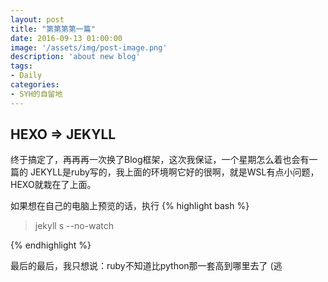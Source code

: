 ```yaml
---
layout: post
title: "第第第第一篇"
date: 2016-09-13 01:00:00
image: '/assets/img/post-image.png'
description: 'about new blog'
tags:
- Daily
categories:
- SYH的自留地
---
```


**HEXO => JEKYLL**
---
终于搞定了，再再再一次换了Blog框架，这次我保证，一个星期怎么着也会有一篇的
JEKYLL是ruby写的，我上面的环境啊它好的很啊，就是WSL有点小问题，HEXO就栽在了上面。

如果想在自己的电脑上预览的话，执行
{% highlight bash %}
> jekyll s --no-watch

{% endhighlight %}

最后的最后，我只想说：ruby不知道比python那一套高到哪里去了 (逃
